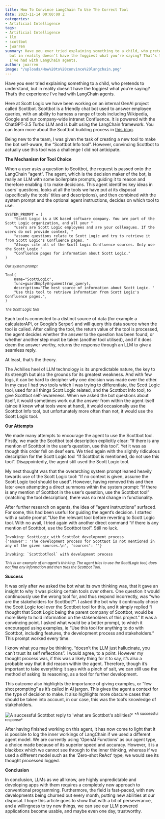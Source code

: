 ```yaml
---
title: How To Convince LangChain To Use The Correct Tool
date: 2023-11-14 00:00:00 Z
categories:
- Artificial Intelligence
tags:
- Artificial Intelligence
- llm
- scottbot
- jwarren
summary: Have you ever tried explaining something to a child, who pretends to understand,
  but in reality doesn’t have the foggiest what you’re saying? That’s the experience
  I’ve had with LangChain agents.
author: jwarren
image: "/uploads/How%20to%20convince%20langchain.png"
---
```


Have you ever tried explaining something to a child, who pretends to understand, but in reality doesn’t have the foggiest what you’re saying? That’s the experience I’ve had with LangChain agents.

Here at Scott Logic we have been working on an internal GenAI project called Scottbot. Scottbot is a friendly chat bot used to answer employee queries, with an ability to harness a range of tools including Wikipedia, Google and our company-wide intranet Confluence. It is powered with the ChatGPT-3.5 Turbo LLM and is built using the LangChain framework. You can learn more about the Scottbot building process in [this blog](https://blog.scottlogic.com/2023/10/23/building_scottbot_an_ai_chatbot_for_scott_logic.html).

Being new to the team, I was given the task of creating a new tool to make the bot self-aware, the “Scottbot Info tool”. However, convincing Scottbot to actually use this tool was a challenge I did not anticipate.


**The Mechanism for Tool Choice**

When a user asks a question to Scottbot, the request is passed onto the LangChain “agent”. The agent, which is the decision maker of the bot, is really an LLM with some boilerplate prompts, guiding it to reason and therefore enabling it to make decisions. This agent identifies key ideas in users’ questions, looks at all the tools we have put at its disposal (specifically the tools’ titles and descriptions), and then combined with the system prompt and the optional agent instructions, decides on which tool to use. 

```
SYSTEM_PROMPT = (
    "Scott Logic is a UK based software company. You are part of the Scott Logic organization, and all your "
    "users are Scott Logic employees and are your colleagues. If the users do not provide context, "
    "assume questions relate to Scott Logic and try to retrieve it from Scott Logic's Confluence pages. "
    "Always cite all of the Scott Logic Confluence sources. Only use the Scott Logic "
    "Confluence pages for information about Scott Logic."
)
```
<sup>*Our system prompt*<sup>

```
Tool(
    name="ScottLogic",
    func=guardEmptyArgument(run_query),
    description="The best source of information about Scott Logic. "
    "Use this tool to retrieve information from Scott Logic's Confluence pages.",
)
```
<sup>*The Scott Logic tool*<sup>



Each tool is connected to a distinct source of data (for example a calculatorAPI, or Google’s Serper) and will query this data source when the tool is called. After calling the tool, the return value of the tool is processed, the agent decides whether the answer to the question has been found, or whether another step must be taken (another tool utilised), and if it does deem the answer worthy, returns the response through an LLM to give a seamless reply.

At least, that’s the theory.

The Achilles heel of LLM technology is its unpredictable nature, the key to its strength but also the grounds for its greatest weakness. And with few logs, it can be hard to decipher why one decision was made over the other. In my case I had two tools which I was trying to differentiate, the Scott Logic tool, used for all things Scott Logic related, and the Scottbot Info tool, to give Scottbot self-awareness. When we asked the bot questions about itself, it would sometimes work out the answer from within the agent itself (since it knew what tools were at hand), it would occasionally use the Scottbot Info tool, but unfortunately more often than not, it would use the Scott Logic tool.



**Our Attempts**

We made many attempts to encourage the agent to use the Scottbot tool. Firstly, we made the Scottbot tool description explicitly clear: “If there is any mention of Scottbot in the user’s question, use this tool”. Yet it was as though this order fell on deaf ears. We tried again with the slightly ridiculous description for the Scott Logic tool “If Scottbot is mentioned, do not use this tool”. Disappointedly, the agent still used the Scott Logic tool.

My next thought was that the overarching system prompt leaned heavily towards use of the Scott Logic tool: “If no context is given, assume the Scott Logic tool should be used”. However, having removed this and then later even attempting a direct summons within the system prompt: “If there is any mention of Scottbot in the user’s question, use the Scottbot tool” (matching the tool description), there was no real change in functionality.

After further research on agents, the idea of “agent instructions” surfaced. For some, this had been useful for guiding the agent’s decision. I started with a subtle prompt “Use the relevant tool before reverting to Scott Logic tool. With no avail, I tried again with another direct command “if there is any mention of Scottbot, use the Scottbot tool”. Still no luck.

```
Invoking: ScottLogic with ScottBot development process
{'answer': 'The development process for ScottBot is not mentioned in any of the given sources.\n', 'sources': ''} 

Invoking: `ScottbotTool` with development process
```
<sup>*This is an example of an agent's thinking. The agent tries to use the ScottLogic tool, does not find any information and then tries the Scottbot Tool.*<sup>



**Success**

It was only after we asked the bot what its own thinking was, that it gave an insight to why it was picking certain tools over others. One question it would continuously use the wrong tool for, and thus respond incorrectly, was “who are the stakeholders for Scottbot?”. I asked the bot why it continually chose the Scott Logic tool over the Scottbot tool for this, and it simply replied “I thought that Scott Logic being the parent company of Scottbot, would be more likely to hold information on the stakeholders of this project.” It was a convincing point. I asked what would be a better prompt, to which it encouraged using examples, ie “Use this tool for anything to do with Scottbot, including features, the development process and stakeholders.” This prompt worked every time.

I know what you may be thinking, “doesn’t the LLM just hallucinate, you can’t trust its self reflections”. I would agree, to a point. However my thought process was, if this was a likely thing for it to say, it’s also a probable way that it did reason within the agent. Therefore, though it’s important to take everything it says with a pinch of salt, we can still use the method of asking its reasoning, as a tool for further development.

This outcome also highlights the importance of giving examples, or “few shot prompting” as it’s called in AI jargon. This gives the agent a context for the type of decision to make. It also highlights more obscure cases that should be taken into account, in our case, this was the tool’s knowledge of stakeholders.


<img src='{{ site.github.url }}/jwarren/assets/2023-10-30-convincing-langchain/scott-reply.png' title="A successful Scottbot reply" alt="A successful Scottbot reply to 'what are Scottbot's abilities?'" />
<sup>*A successful response*</sup>

After having finished working on this agent, it has now come to light that it is possible to log the inner workings of LangChain if we used a different agent model. We are currently using 'OpenAI Functions' as our agent type, a choice made because of its superior speed and accuracy. However, it is a blackbox which we cannot see through to the inner thinking, whereas if we used a different model such as the 'Zero-shot ReAct' type, we would see its thought processed logged.


**Conclusion**

In conclusion, LLMs as we all know, are highly unpredictable and developing apps with them requires a completely new approach to conventional programming. Furthermore, the field is fast-paced, with new developments being churned out every month, putting new abilities at our disposal. I hope this article goes to show that with a bit of perseverance, and a willingness to try new things, we can see our LLM powered applications become usable, and maybe even one day, trustworthy.
